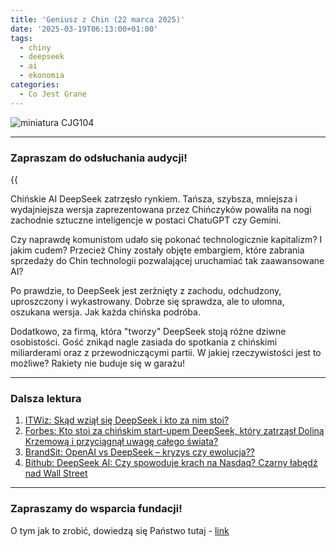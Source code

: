 ```yaml
---
title: 'Geniusz z Chin (22 marca 2025)'
date: '2025-03-19T06:13:00+01:00'
tags:
  - chiny
  - deepseek
  - ai
  - ekonomia
categories:
  - Co Jest Grane
---
```


![miniatura CJG104](/uploads/CJG_104_2025_03_22.png)

---

### Zapraszam do odsłuchania audycji!

{{<audio src="audio/LONG CJG_104_2025_03_22.mp3">}}

Chińskie AI DeepSeek zatrzęsło rynkiem. Tańsza, szybsza, mniejsza i wydajniejsza wersja zaprezentowana przez Chińczyków powaliła na nogi zachodnie sztuczne inteligencje w postaci ChatuGPT czy Gemini.

Czy naprawdę komunistom udało się pokonać technologicznie kapitalizm? I jakim cudem? Przecież Chiny zostały objęte embargiem, które zabrania sprzedaży do Chin technologii pozwalającej uruchamiać tak zaawansowane AI?

Po prawdzie, to DeepSeek jest zerżnięty z zachodu, odchudzony, uproszczony i wykastrowany. Dobrze się sprawdza, ale to ułomna, oszukana wersja. Jak każda chińska podróba. 

Dodatkowo, za firmą, która "tworzy" DeepSeek stoją różne dziwne osobistości. Gość znikąd nagle zasiada do spotkania z chińskimi miliarderami oraz z przewodniczącymi partii. W jakiej rzeczywistości jest to możliwe? Rakiety nie buduje się w garażu!

---

### Dalsza lektura

1. [ITWiz: Skąd wziął się DeepSeek i kto za nim stoi?](https://itwiz.pl/skad-wzial-sie-deepseek-i-kto-za-nim-stoi/)
2. [Forbes: Kto stoi za chińskim start-upem DeepSeek, który zatrząsł Doliną Krzemową i przyciągnął uwagę całego świata?](https://www.forbes.pl/technologie/liang-wenfeng-miliarder-ktory-wywolal-szok-w-swiecie-ai-kim-jest-tworca-deepseek/1v3qe9z)
3. [BrandSit: OpenAI vs DeepSeek – kryzys czy ewolucja??](https://brandsit.pl/openai-vs-deepseek-kryzys-czy-ewolucja/)
4. [Bithub: DeepSeek AI: Czy spowoduje krach na Nasdaq? Czarny łabędź nad Wall Street](https://bithub.pl/artykuly/deepseek-ai-czy-spowoduje-krach-na-nasdaq-czarny-labedz-nad-wall-street/)

---

### Zapraszamy do wsparcia fundacji!

O tym jak to zrobić, dowiedzą się Państwo tutaj - [link](https://audycje.com.pl/posts/wsparcie/)